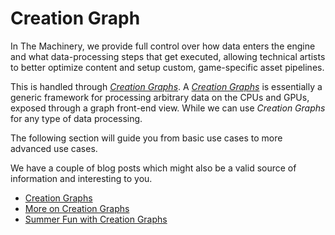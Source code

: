 # Creation Graph

In The Machinery, we provide full control over how data enters the engine and what data-processing
steps that get executed, allowing technical artists to better optimize content and setup custom,
game-specific asset pipelines. 

This is handled through [*Creation Graphs*]({{the_machinery_book}}/creation_graphs/concept.html). A [*Creation Graphs*]({{the_machinery_book}}/creation_graphs/concept.html) is essentially a generic framework for
processing arbitrary data on the CPUs and GPUs, exposed through a graph front-end view. While we can
use *Creation Graphs* for any type of data processing.

The following section will guide you from basic use cases to more advanced use cases.

We have a couple of blog posts which might also be a valid source of information and interesting to
you.

- [Creation Graphs](https://ourmachinery.com/post/creation-graphs/)
- [More on Creation Graphs](https://ourmachinery.com/post/more-on-creation-graphs/)
- [Summer Fun with Creation Graphs](https://ourmachinery.com/post/summer-fun-with-creation-graphs/)